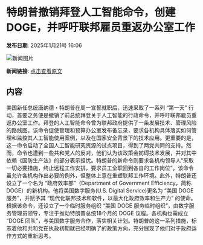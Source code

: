# 特朗普撤销拜登人工智能命令，创建DOGE，并呼吁联邦雇员重返办公室工作

**发布日期**: 2025年1月21号 16:06

![新闻图片](https://pic.chinaz.com/picmap/201907161129487699_0.jpg)

**新闻链接**: [点击查看原文](https://www.aibase.com/zh/news/14898)

## 内容

美国新任总统唐纳德・特朗普在周一宣誓就职后，迅速采取了一系列 “第一天” 行动，首要之务便是撤销了前总统拜登关于人工智能的行政命令，并呼吁联邦雇员重返办公室工作。拜登的人工智能命令曾为联邦政府提供了一条发展技术、管理风险的路线图。该命令促使管理和预算办公室发布备忘录，要求各机构具体落实如何管理和监控其人工智能使用案例，以及在国家安全背景下的技术应用。更重要的是，这一命令启动了全国人工智能研究资源的试点项目，得到了两党共同的支持。然而，命令也遭到一些共和党人的反对，他们认为该政策会妨碍技术发展，并对其中依赖《国防生产法》的部分表示担忧。特朗普的新命令则要求各机构领导人“采取一切必要措施，终止远程工作安排，要求员工全职回到各自的工作岗位”。该命令虽允许各机构作出必要的例外，但整体上意在重塑联邦工作环境。此外，特朗普还设立了一个名为 “政府效率部”（Department of Government Efficiency，简称 DOGE）的新机构。他将美国数字服务(U.S. Digital Service)更名为 “美国 DOGE 服务”，并赋予其 “现代化联邦技术和软件，以最大化政府效率和生产力” 的使命。根据该命令，还设立了一个临时服务组织 “美国 DOGE 服务临时组织”，由数字服务管理员领导，专注于推动特朗普总统18个月的 DOGE 议程。各机构也需成立 “DOGE 团队”，与美国数字服务合作，落实相关计划。特朗普的这一系列措施，标志着他和共和党在执政初期就已经明确了的政策方向，充分展现了他们对于政府运作方式的重新思考。
